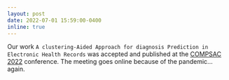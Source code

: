 ```yaml
---
layout: post
date: 2022-07-01 15:59:00-0400
inline: true
---
```


Our work `A clustering-Aided Approach for diagnosis Prediction in Electronic Health Records` was accepted and published at the <a href="https://ieeecompsac.computer.org/2022/">COMPSAC 2022</a> conference. The meeting goes online because of the pandemic... again. 

